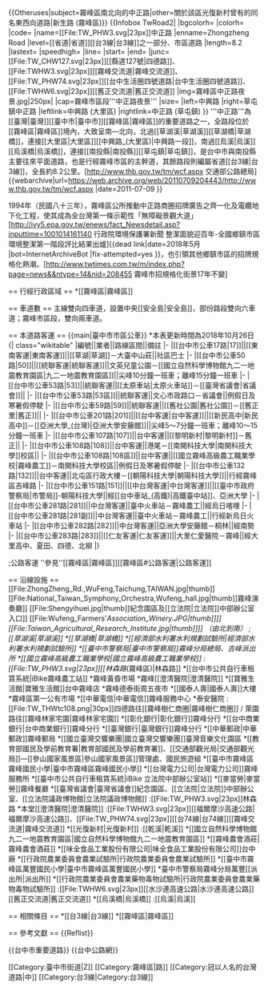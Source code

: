 {{Otheruses|subject=霧峰區南北向的中正路|other=關於該區光復新村曾有的同名東西向道路|新生路 (霧峰區)}}
{{Infobox TwRoad2|
|bgcolorh=
|colorh=
|code=
|name=[[File:TW_PHW3.svg|23px]]中正路
|enname=Zhongzheng Road
|level=[[省道|省道]][[台3線|台3線]]之一部分、市區道路
|length=8.2
|lastext=
|speedhigh=
|line=
|start=
|end=
|junc=[[File:TW_CHW127.svg|23px]][[縣道127號|四德路]]、[[File:TWHW3.svg|23px]][[霧峰交流道|霧峰交流道]]、[[File:TW_PHW74.svg|23px]][[台中生活圈四號道路|台中生活圈四號道路]]、[[File:TWHW6.svg|23px]][[舊正交流道|舊正交流道]]
|img=霧峰區中正路夜景.jpg|250px|
|cap=霧峰市區段'''中正路夜景'''
|size=
|left=中興路
|right=草屯鎮中正路
|leftlink=中興路 (大里區)
|rightlink=中正路 (草屯鎮)
}}
'''中正路'''為[[臺灣|臺灣]][[臺中市|臺中市]][[霧峰區|霧峰區]]的重要道路之一，全路段位於[[霧峰區|霧峰區]]境內，大致呈南—北向，北過[[草湖溪|草湖溪]][[草湖橋|草湖橋]]，連接[[大里區|大里區]][[中興路_(大里區)|中興路一段]]，南過[[烏溪|烏溪]][[烏溪橋|烏溪橋]]，連接[[南投縣|南投縣]][[草屯鎮|草屯鎮]]，是台中市與南投縣主要往來平面道路，也是行經霧峰市區的主幹道，其餘路段則編屬省道[[台3線|台3線]]，全長約8.2公里。<ref>[http://www.thb.gov.tw/tm/wcf.aspx 交通部公路總局] {{webarchive|url=https://web.archive.org/web/20110709204443/http://www.thb.gov.tw/tm/wcf.aspx |date=2011-07-09 }}</ref>

1994年（民國八十三年），霧峰區公所推動中正路商圈招牌廣告之齊一化及電纜地下化工程，使其成為全台灣第一條示範性「無障礙景觀大道」<ref>[http://ivy5.epa.gov.tw/enews/fact_Newsdetail.asp?inputtime=1001014161140 行政院環境保護署新聞 整潔面貌迎百年-全國鄉鎮市區環境整潔第一階段評比結果出爐]{{dead link|date=2018年5月 |bot=InternetArchiveBot |fix-attempted=yes }}</ref>，也引領其他鄉鎮市區的招牌規格化熱潮。<ref>[http://www.twtimes.com.tw/m/index.php?page=news&&ntype=14&nid=208455 霧峰市招規格化街景17年不變]</ref>

== 行經行政區域 ==
*[[霧峰區|霧峰區]]

== 車道數 ==
主線雙向四車道，設置中央[[安全島|安全島]]，部份路段雙向六車道；霧峰市區段，雙向兩車道。

== 本道路客運 ==
{{main|臺中市市區公車}}
*本表更新時間為2018年10月26日
{| class="wikitable"
|編號||業者||路線區間||備註
|-
|[[台中市公車17路|17]]||[[東南客運|東南客運]]||[[草湖|草湖]]－大臺中山莊||社區巴士
|-
|[[台中市公車50路|50]]||[[統聯客運|統聯客運]]||文英兒童公園－[[國立自然科學博物館九二一地震教育園區|九二一地震教育園區]]||尖峰10分鐘一班車；離峰15分鐘一班車
|-
|[[台中市公車53路|53]]||統聯客運||[[太原車站|太原火車站]]－[[臺灣省議會|省議會]]||
|-
|[[台中市公車53路|53區]]||統聯客運||文心市政路口－省議會||例假日及寒暑假停駛
|-
|[[台中市公車59路|59]]||統聯客運||[[舊社公園|舊社公園]]－[[舊正里|舊正]]||
|-
|[[台中市公車201路|201]]||[[台中客運|台中客運]]||[[新民高中|新民高中]]－[[亞洲大學_(台灣)|亞洲大學安藤館]]||尖峰5～7分鐘一班車；離峰10～15分鐘一班車
|-
|[[台中市公車107路|107]]||台中客運||[[黎明新村|黎明新村]]－舊正||
|-
|[[台中市公車108路|108]]||台中客運||港尾－[[南開科技大學|南開科技大學]]校區||
|-
|[[台中市公車108路|108區]]||台中客運||[[國立霧峰高級農工職業學校|霧峰農工]]－南開科技大學校區||例假日及寒暑假停駛
|-
|[[台中市公車132路|132]]||台中客運||北屯區行政大樓－[[朝陽科技大學|朝陽科技大學]]||行經霧峰區吉峰路
|-
|[[台中市公車151路|151]]||[[中台灣客運|中台灣客運]]||[[臺中市政府警察局|市警局]]-朝陽科技大學||經[[台中車站_(高鐵)|高鐵臺中站]]、亞洲大學
|-
|[[台中市公車281路|281]]||中台灣客運||臺中火車站－霧峰農工||經烏日喀哩
|-
|[[台中市公車281路|281副]]||中台灣客運||臺中火車站－霧峰農工||行經新烏日火車站
|-
|[[台中市公車282路|282]]||中台灣客運||亞洲大學安藤館－桐林||經南勢
|-
|[[台中市公車283路|283]]||[[仁友客運|仁友客運]]||大里仁愛醫院－霧峰||經大里高中、夏田、四德、北柳
|}

;公路客運
''參見''[[霧峰區|霧峰區]][[霧峰區#公路客運|公路客運]]

== 沿線設施 ==
[[File:ZhongZheng_Rd.,WuFeng,Taichung,TAIWAN.jpg|thumb]]
[[File:National_Taiwan_Symphony_Orchestra,Wufeng_hall.jpg|thumb]]霧峰演奏廳]]
[[File:Shengyihuei.jpg|thumb]]紀念園區及[[立法院|立法院]]中部辦公室入口]]
[[File:Wufeng_Farmers'_Association_Winery.JPG|thumb]]]]
[[File:Taiwan_Agricultural_Research_Institute.jpg|thumb]]]]
（由北到南）
;[[草湖溪|草湖溪]]
*[[草湖橋|草湖橋]]
*[[經濟部水利署水利規劃試驗所|經濟部水利署水利規劃試驗所]]
*[[臺中市警察局|臺中市警察局]]霧峰分局總局、吉峰派出所
*[[國立霧峰高級農工職業學校|國立霧峰高級農工職業學校]]
:[[File:TW_PHW3.svg|23px]][[林森路_(霧峰區)|林森路]]
*[[台中市公共自行車租賃系統|iBike霧峰農工站]]
*霧峰黃昏市場
*霧峰[[澄清醫院|澄清醫院]]
*[[寶雅生活館|寶雅生活館]]台中霧峰店
*霧峰德泰街周五夜市
*[[國泰人壽|國泰人壽]]大樓
*霧峰區第一公有市場
*[[中華電信|中華電信]]霧峰服務中心
*泰安醫院
:[[File:TW_THWtc108.png|30px]]四德路往[[霧峰樹仁商圈|霧峰樹仁商圈]] / 萊園路往[[霧峰林家宅園|霧峰林家宅園]]
*[[彰化銀行|彰化銀行]]霧峰分行
*[[台中商業銀行|台中商業銀行]]霧峰分行
*[[臺灣銀行|臺灣銀行]]霧峰分行
*[[中華郵政|中華郵政]]霧峰郵局
*[[國立臺灣交響樂團|國立臺灣交響樂團]]臺灣音樂文化園區
*[[教育部國民及學前教育署|教育部國民及學前教育署]]、[[交通部觀光局|交通部觀光局]]—[[參山國家風景區|參山國家風景區]]管理處、國民旅遊組
*[[臺中市霧峰區霧峰國民小學|臺中市霧峰區霧峰國民小學]]
*[[台灣電力公司|台灣電力公司]]霧峰服務所
*[[臺中市公共自行車租賃系統|iBike 立法院中部辦公室站]]
*[[麥當勞|麥當勞]]霧峰餐廳
*[[臺灣省議會|臺灣省議會]]紀念園區、[[立法院|立法院]]中部辦公室、[[立法院議政博物館|立法院議政博物館]]
:[[File:TW_PHW3.svg|23px]]林森路
*本堂[[澄清醫院|澄清醫院]]
:[[File:TWHW3.svg|23px]][[福爾摩沙高速公路|福爾摩沙高速公路]]、[[File:TW_PHW74.svg|23px]][[台74線|台74線]][[霧峰交流道|霧峰交流道]]
*[[光復新村|光復新村]]
:[[乾溪|乾溪]]
*[[國立自然科學博物館九二一地震教育園區|國立自然科學博物館九二一地震教育園區]]
*[[霧峰農會酒莊|霧峰農會酒莊]]
*[[味全食品工業股份有限公司|味全食品工業股份有限公司]]台中廠
*[[行政院農業委員會農業試驗所|行政院農業委員會農業試驗所]]
*[[臺中市霧峰區萬豐國民小學|臺中市霧峰區萬豐國民小學]]
*臺中市警察局霧峰分局萬豐[[派出所|派出所]]
*[[行政院農業委員會農業藥物毒物試驗所|行政院農業委員會農業藥物毒物試驗所]]
:[[File:TWHW6.svg|23px]][[水沙連高速公路|水沙連高速公路]][[舊正交流道|舊正交流道]]
*[[烏溪橋|烏溪橋]]
:[[烏溪|烏溪]]

== 相關條目 ==
*[[台3線|台3線]]
*[[霧峰區|霧峰區]]

== 參考文獻 ==
{{Reflist}}

{{台中市重要道路}}
{{台中公路網}}

[[Category:臺中市街道|Z]]
[[Category:霧峰區|路]]
[[Category:冠以人名的台灣道路|中]]
[[Category:台3線|Category:台3線]]